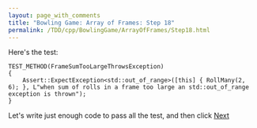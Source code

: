```yaml
---
layout: page_with_comments
title: "Bowling Game: Array of Frames: Step 18"
permalink: /TDD/cpp/BowlingGame/ArrayOfFrames/Step18.html
---
```


Here's the test:
```
TEST_METHOD(FrameSumTooLargeThrowsException)
{
    Assert::ExpectException<std::out_of_range>([this] { RollMany(2, 6); }, L"when sum of rolls in a frame too large an std::out_of_range exception is thrown");
}
```

Let's write just enough code to pass all the test, and then click [Next](Step19.html)
